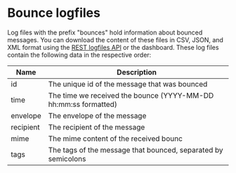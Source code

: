 # Bounce logfiles

Log files with the prefix "bounces" hold information about bounced messages.
You can download the content of these files in CSV, JSON, and XML format using the
[REST logfiles API](rest-logfiles) or the dashboard. These log files contain the following
data in the respective order:

| Name        | Description                                                     |
| ----------- | --------------------------------------------------------------- |
| id          | The unique id of the message that was bounced                   |
| time        | The time we received the bounce (YYYY-MM-DD hh:mm:ss formatted) |
| envelope    | The envelope of the message                                     |
| recipient   | The recipient of the message                                    |
| mime        | The mime content of the received bounc                          |
| tags        | The tags of the message that bounced, separated by semicolons   |
